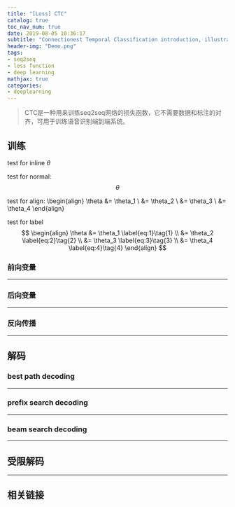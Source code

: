 ```yaml
---
title: "[Loss] CTC"
catalog: true
toc_nav_num: true
date: 2019-08-05 10:36:17
subtitle: "Connectionest Temporal Classification introduction, illustration and derivation"
header-img: "Demo.png"
tags:
- seq2seq
- loss function
- deep learning
mathjax: true
categories:
- deeplearning
---
```


> CTC是一种用来训练seq2seq网络的损失函数，它不需要数据和标注的对齐，可用于训练语音识别端到端系统。


## 训练

test for inline $\theta$

test for normal:
$$
\theta
$$

test for align:
\begin{align}
\theta &= \theta_1 \\
       &= \theta_2 \\
       &= \theta_3 \\
       &= \theta_4
\end{align}

test for label
$$
\begin{align}
\theta &= \theta_1 \label{eq:1}\tag{1} \\
       &= \theta_2 \label{eq:2}\tag{2} \\
       &= \theta_3 \label{eq:3}\tag{3} \\
       &= \theta_4 \label{eq:4}\tag{4} 
\end{align}
$$

### 前向变量

---

### 后向变量

---

### 反向传播

---

## 解码

### best path decoding

---

### prefix search decoding

---

### beam search decoding

---

## 受限解码

---

## 相关链接
